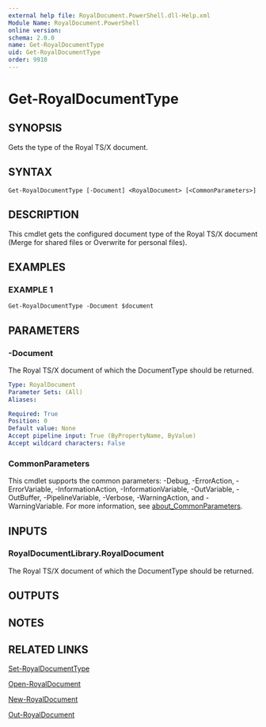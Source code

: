 ```yaml
---
external help file: RoyalDocument.PowerShell.dll-Help.xml
Module Name: RoyalDocument.PowerShell
online version:
schema: 2.0.0
name: Get-RoyalDocumentType
uid: Get-RoyalDocumentType
order: 9910
---
```


# Get-RoyalDocumentType

## SYNOPSIS
Gets the type of the Royal TS/X document.

## SYNTAX

```
Get-RoyalDocumentType [-Document] <RoyalDocument> [<CommonParameters>]
```

## DESCRIPTION
This cmdlet gets the configured document type of the Royal TS/X document (Merge for shared files or Overwrite for personal files).

## EXAMPLES

### EXAMPLE 1
```
Get-RoyalDocumentType -Document $document
```

## PARAMETERS

### -Document
The Royal TS/X document of which the DocumentType should be returned.

```yaml
Type: RoyalDocument
Parameter Sets: (All)
Aliases:

Required: True
Position: 0
Default value: None
Accept pipeline input: True (ByPropertyName, ByValue)
Accept wildcard characters: False
```

### CommonParameters
This cmdlet supports the common parameters: -Debug, -ErrorAction, -ErrorVariable, -InformationAction, -InformationVariable, -OutVariable, -OutBuffer, -PipelineVariable, -Verbose, -WarningAction, and -WarningVariable. For more information, see [about_CommonParameters](http://go.microsoft.com/fwlink/?LinkID=113216).

## INPUTS

### RoyalDocumentLibrary.RoyalDocument
The Royal TS/X document of which the DocumentType should be returned.

## OUTPUTS

## NOTES

## RELATED LINKS

[Set-RoyalDocumentType]()

[Open-RoyalDocument]()

[New-RoyalDocument]()

[Out-RoyalDocument]()

